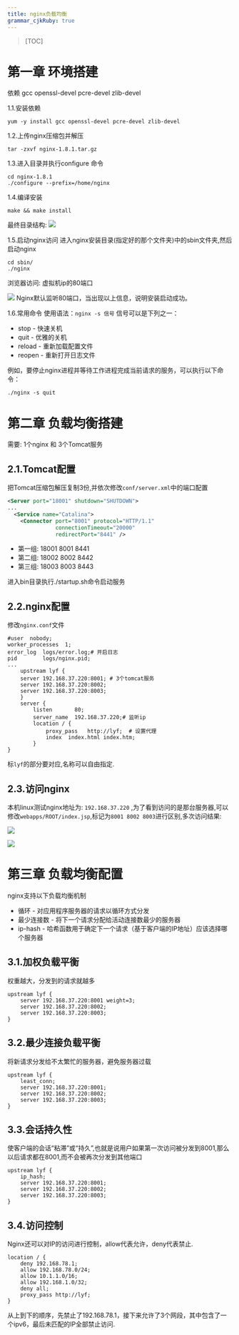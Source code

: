 ```yaml
---
title: nginx负载均衡
grammar_cjkRuby: true
---
```


> [TOC]

# 第一章 环境搭建

依赖 gcc openssl-devel pcre-devel zlib-devel

1.1.安装依赖

    yum -y install gcc openssl-devel pcre-devel zlib-devel

1.2.上传nginx压缩包并解压

    tar -zxvf nginx-1.8.1.tar.gz 

1.3.进入目录并执行configure 命令

    cd nginx-1.8.1
    ./configure --prefix=/home/nginx 

1.4.编译安装

    make && make install

最终目录结构:
![](./images/1537275076466.png)

1.5.启动nginx访问
进入nginx安装目录(指定好的那个文件夹)中的sbin文件夹,然后启动nginx

    cd sbin/
    ./nginx 

浏览器访问: 虚拟机ip的80端口

![](./images/1537275133859.png)
Nginx默认监听80端口，当出现以上信息，说明安装启动成功。

1.6.常用命令
使用语法：`nginx -s 信号`
信号可以是下列之一：
* stop - 快速关机  
* quit - 优雅的关机
* reload - 重新加载配置文件  
* reopen - 重新打开日志文件

例如，要停止nginx进程并等待工作进程完成当前请求的服务，可以执行以下命令：

    ./nginx -s quit

# 第二章 负载均衡搭建

需要: 1个nginx 和 3个Tomcat服务

## 2.1.Tomcat配置

把Tomcat压缩包解压复制3份,并依次修改`conf/server.xml`中的端口配置

``` xml
<Server port="18001" shutdown="SHUTDOWN">
...
  <Service name="Catalina">
    <Connector port="8001" protocol="HTTP/1.1"
               connectionTimeout="20000"
               redirectPort="8441" />
```

 - 第一组: 18001	8001	8441 
 - 第二组: 18002	8002	8442 
 - 第三组: 18003	8003	8443

进入bin目录执行./startup.sh命令启动服务

## 2.2.nginx配置

修改`nginx.conf`文件

``` axapta
#user  nobody;
worker_processes  1;
error_log  logs/error.log;# 开启日志
pid        logs/nginx.pid;
...
    upstream lyf {
	server 192.168.37.220:8001; # 3个tomcat服务
	server 192.168.37.220:8002;
	server 192.168.37.220:8003;
    }
    server {
        listen       80;
        server_name  192.168.37.220;# 监听ip
        location / {
            proxy_pass   http://lyf;  # 设置代理
            index  index.html index.htm;
        }
}
```
标`lyf`的部分要对应,名称可以自由指定.

## 2.3.访问nginx

本机linux测试nginx地址为: `192.168.37.220` ,为了看到访问的是那台服务器,可以修改`webapps/ROOT/index.jsp`,标记为`8001 8002 8003`进行区别,多次访问结果:

![](./images/1537275674498.png)

![](./images/1537275685165.png)

# 第三章 负载均衡配置

nginx支持以下负载均衡机制

* 循环 - 对应用程序服务器的请求以循环方式分发
* 最少连接数 - 将下一个请求分配给活动连接数最少的服务器
* ip-hash - 哈希函数用于确定下一个请求（基于客户端的IP地址）应该选择哪个服务器

## 3.1.加权负载平衡

权重越大，分发到的请求就越多

``` nginx
upstream lyf {
	server 192.168.37.220:8001 weight=3; 
	server 192.168.37.220:8002;
	server 192.168.37.220:8003;
}
```

## 3.2.最少连接负载平衡

将新请求分发给不太繁忙的服务器，避免服务器过载

``` nginx
upstream lyf {
    least_conn;
	server 192.168.37.220:8001; 
	server 192.168.37.220:8002;
	server 192.168.37.220:8003;
}
```

## 3.3.会话持久性

使客户端的会话“粘滞”或“持久”,也就是说用户如果第一次访问被分发到8001,那么以后请求都在8001,而不会被再次分发到其他端口

``` nginx
upstream lyf {
    ip_hash;
	server 192.168.37.220:8001; 
	server 192.168.37.220:8002;
	server 192.168.37.220:8003;
}
```

## 3.4.访问控制

Nginx还可以对IP的访问进行控制，allow代表允许，deny代表禁止.

``` nginx
location / {
    deny 192.168.78.1;
    allow 192.168.78.0/24;
    allow 10.1.1.0/16;
    allow 192.168.1.0/32;
    deny all;
    proxy_pass http://lyf;
}
```

从上到下的顺序，先禁止了192.168.78.1，接下来允许了3个网段，其中包含了一个ipv6，最后未匹配的IP全部禁止访问.








  